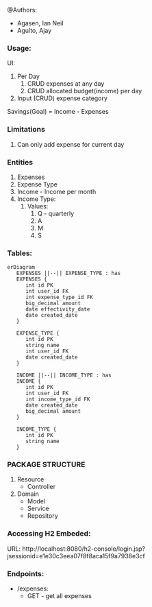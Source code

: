 @Authors:

- Agasen, Ian Neil
- Agulto, Ajay

### Usage:

UI:

1. Per Day
   1. CRUD expenses at any day
   2. CRUD allocated budget(income) per day
2. Input (CRUD) expense category

Savings(Goal) = Income - Expenses

### Limitations

1.  Can only add expense for current day

### Entities

1. Expenses
2. Expense Type
3. Income - Income per month
4. Income Type:
   1. Values:
      1. Q - quarterly
      2. A
      3. M
      4. S

### Tables:

```mermaid
erDiagram
   EXPENSES ||--|| EXPENSE_TYPE : has
   EXPENSES {
      int id PK
      int user_id FK
      int expense_type_id FK
      big_decimal amount
      date effectivity_date
      date created_date
   }

   EXPENSE_TYPE {
      int id PK
      string name
      int user_id FK
      date created_date
   }

   INCOME ||--|| INCOME_TYPE : has
   INCOME {
      int id PK
      int user_id FK
      int income_type_id FK
      date created_date
      big_decimal amount
   }

   INCOME_TYPE {
      int id PK
      string name
   }
```

### PACKAGE STRUCTURE

1. Resource
   - Controller
2. Domain
   - Model
   - Service
   - Repository

### Accessing H2 Embeded:

URL: http://localhost:8080/h2-console/login.jsp?jsessionid=e1e30c3eea07f8f8aca15f9a7938e3cf

### Endpoints:

- /expenses:
  - GET - get all expenses
